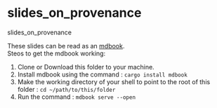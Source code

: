 # slides_on_provenance
slides_on_provenance  

These slides can be read as an [mdbook](https://rust-lang.github.io/mdBook/).  
Steos to get the mdbook working:

1. Clone or Download this folder to your machine.
2. Install mdbook using the command : `cargo install mdbook`
3. Make the working directory of your shell to point to the root of this folder : ` cd ~/path/to/this/folder `
4. Run the command : `mdbook serve --open`

